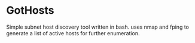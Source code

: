 # GotHosts
Simple subnet host discovery tool written in bash. uses nmap and fping to generate a list of active hosts for further enumeration.
